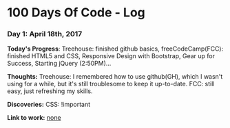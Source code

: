 # 100 Days Of Code - Log

### Day 1: April 18th, 2017

**Today's Progress**: Treehouse: finished github basics, freeCodeCamp(FCC): finished HTML5 and CSS, Responsive Design with Bootstrap, Gear up for Success, Starting jQuery (2:50PM)... 

**Thoughts:** Treehouse: I remembered how to use github(GH), which I wasn't using for a while, but it's still troublesome to keep it up-to-date. FCC: still easy, just refreshing my skills.

**Discoveries:** CSS: !important

**Link to work:** [none](#)


